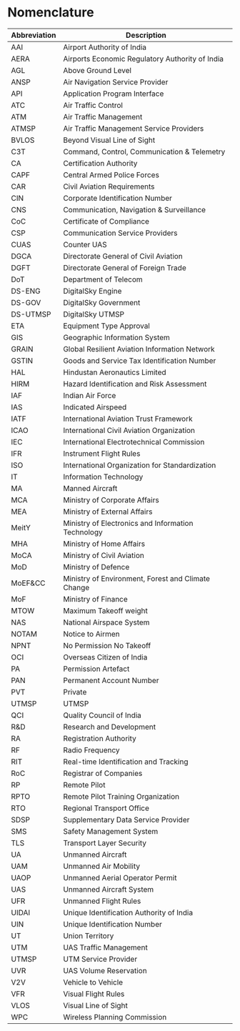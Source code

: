 # Nomenclature

| Abbreviation | Description                                        |
| --           | --                                                 |
| AAI          | Airport Authority of India                         |
| AERA         | Airports Economic Regulatory Authority of India    |
| AGL          | Above Ground Level                                 |
| ANSP         | Air Navigation Service Provider                    |
| API          | Application Program Interface                      |
| ATC          | Air Traffic Control                                |
| ATM          | Air Traffic Management                             |
| ATMSP        | Air Traffic Management Service Providers           |
| BVLOS        | Beyond Visual Line of Sight                        |
| C3T          | Command, Control, Communication & Telemetry        |
| CA           | Certification Authority                            |
| CAPF         | Central Armed Police Forces                        |
| CAR          | Civil Aviation Requirements                        |
| CIN          | Corporate Identification Number                    |
| CNS          | Communication, Navigation & Surveillance           |
| CoC          | Certificate of Compliance                          |
| CSP          | Communication Service Providers                    |
| CUAS         | Counter UAS                                        |
| DGCA         | Directorate General of Civil Aviation              |
| DGFT         | Directorate General of Foreign Trade               |
| DoT          | Department of Telecom                              |
| DS-ENG       | DigitalSky Engine                                  |
| DS-GOV       | DigitalSky Government                              |
| DS-UTMSP     | DigitalSky UTMSP                                   |
| ETA          | Equipment Type Approval                            |
| GIS          | Geographic Information System                      |
| GRAIN        | Global Resilient Aviation Information Network      |
| GSTIN        | Goods and Service Tax Identification Number        |
| HAL          | Hindustan Aeronautics Limited                      |
| HIRM         | Hazard Identification and Risk Assessment          |
| IAF          | Indian Air Force                                   |
| IAS          | Indicated Airspeed                                 |
| IATF         | International Aviation Trust Framework             |
| ICAO         | International Civil Aviation Organization          |
| IEC          | International Electrotechnical Commission          |
| IFR          | Instrument Flight Rules                            |
| ISO          | International Organization for Standardization     |
| IT           | Information Technology                             |
| MA           | Manned Aircraft                                    |
| MCA          | Ministry of Corporate Affairs                      |
| MEA          | Ministry of External Affairs                       |
| MeitY        | Ministry of Electronics and Information Technology |
| MHA          | Ministry of Home Affairs                           |
| MoCA         | Ministry of Civil Aviation                         |
| MoD          | Ministry of Defence                                |
| MoEF&CC      | Ministry of Environment, Forest and Climate Change |
| MoF          | Ministry of Finance                                |
| MTOW         | Maximum Takeoff weight                             |
| NAS          | National Airspace System                           |
| NOTAM        | Notice to Airmen                                   |
| NPNT         | No Permission No Takeoff                           |
| OCI          | Overseas Citizen of India                          |
| PA           | Permission Artefact                                |
| PAN          | Permanent Account Number                           |
| PVT          | Private                                            |
| UTMSP        | UTMSP                                              |
| QCI          | Quality Council of India                           |
| R&D          | Research and Development                           |
| RA           | Registration Authority                             |
| RF           | Radio Frequency                                    |
| RIT          | Real-time Identification and Tracking              |
| RoC          | Registrar of Companies                             |
| RP           | Remote Pilot                                       |
| RPTO         | Remote Pilot Training Organization                 |
| RTO          | Regional Transport Office                          |
| SDSP         | Supplementary Data Service Provider                |
| SMS          | Safety Management System                           |
| TLS          | Transport Layer Security                           |
| UA           | Unmanned Aircraft                                  |
| UAM          | Unmanned Air Mobility                              |
| UAOP         | Unmanned Aerial Operator Permit                    |
| UAS          | Unmanned Aircraft System                           |
| UFR          | Unmanned Flight Rules                              |
| UIDAI        | Unique Identification Authority of India           |
| UIN          | Unique Identification Number                       |
| UT           | Union Territory                                    |
| UTM          | UAS Traffic Management                             |
| UTMSP        | UTM Service Provider                               |
| UVR          | UAS Volume Reservation                             |
| V2V          | Vehicle to Vehicle                                 |
| VFR          | Visual Flight Rules                                |
| VLOS         | Visual Line of Sight                               |
| WPC          | Wireless Planning Commission                       |
